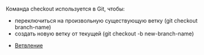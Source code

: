 Команда checkout используется в Git, чтобы:  
* переключиться на произвольную существующую ветку (git checkout branch-name)  
* создать новую ветку от текущей (git checkout -b new-branch-name)  
- [Ветвление](./branch_help.md)